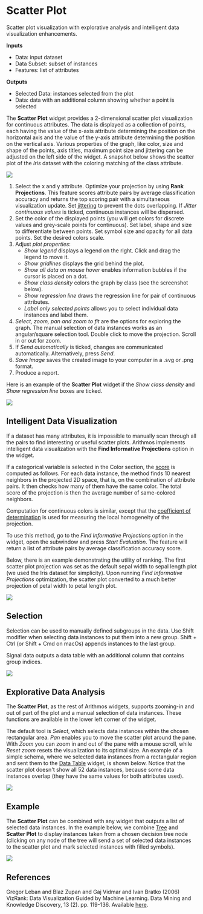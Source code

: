 Scatter Plot
============

Scatter plot visualization with explorative analysis and intelligent data visualization enhancements.

**Inputs**

- Data: input dataset
- Data Subset: subset of instances
- Features: list of attributes

**Outputs**

- Selected Data: instances selected from the plot
- Data: data with an additional column showing whether a point is selected

The **Scatter Plot** widget provides a 2-dimensional scatter plot visualization for continuous attributes. The data is displayed as a collection of points, each having the value of the x-axis attribute determining the position on the horizontal axis and the value of the y-axis attribute determining the position on the vertical axis. Various properties of the graph, like color, size and shape of the points, axis titles, maximum point size and jittering can be adjusted on the left side of the widget. A snapshot below shows the scatter plot of the *Iris* dataset with the coloring matching of the class attribute.

![](images/Scatterplot-Iris-stamped.png)

1. Select the x and y attribute. Optimize your projection by using **Rank Projections**. This feature scores attribute pairs by average classification accuracy and returns the top scoring pair with a simultaneous visualization update. Set [jittering](https://en.wikipedia.org/wiki/Jitter) to prevent the dots overlapping. If *Jitter continuous values* is ticked, continuous instances will be dispersed.
2. Set the color of the displayed points (you will get colors for discrete values and grey-scale points for continuous). Set label, shape and size to differentiate between points. Set symbol size and opacity for all data points. Set the desired colors scale.
3. Adjust *plot properties*:
   - *Show legend* displays a legend on the right. Click and drag the legend to move it.
   - *Show gridlines* displays the grid behind the plot.
   - *Show all data on mouse hover* enables information bubbles if the cursor is placed on a dot.
   - *Show class density* colors the graph by class (see the screenshot below).
   - *Show regression line* draws the regression line for pair of continuous attributes.
   - *Label only selected points* allows you to select individual data instances and label them.
4. *Select, zoom, pan and zoom to fit* are the options for exploring the graph. The manual selection of data instances works as an angular/square selection tool. Double click to move the projection. Scroll in or out for zoom.
5. If *Send automatically* is ticked, changes are communicated automatically. Alternatively, press *Send*.
6. *Save Image* saves the created image to your computer in a .svg or .png format.
7. Produce a report.

Here is an example of the **Scatter Plot** widget if the *Show class density* and *Show regression line* boxes are ticked.

![](images/Scatterplot-ClassDensity.png)

Intelligent Data Visualization
------------------------------

If a dataset has many attributes, it is impossible to manually scan through all the pairs to find interesting or useful scatter plots. Arithmos implements intelligent data visualization with the **Find Informative Projections** option in the widget.

If a categorical variable is selected in the Color section, the [score](http://eprints.fri.uni-lj.si/210/) is computed as follows. For each data instance, the method finds 10 nearest neighbors in the projected 2D space, that is, on the combination of attribute pairs. It then checks how many of them have the same color. The total score of the projection is then the average number of same-colored neighbors.

Computation for continuous colors is similar, except that the [coefficient of determination](https://en.wikipedia.org/wiki/Coefficient_of_determination) is used for measuring the local homogeneity of the projection.

To use this method, go to the *Find Informative Projections* option in the widget, open the subwindow and press *Start Evaluation*. The feature will return a list of attribute pairs by average classification accuracy score.

Below, there is an example demonstrating the utility of ranking. The first scatter plot projection was set as the default sepal width to sepal length plot (we used the Iris dataset for simplicity). Upon running *Find Informative Projections* optimization, the scatter plot converted to a much better projection of petal width to petal length plot.

![](images/ScatterPlotExample-Ranking.png)

Selection
---------

Selection can be used to manually defined subgroups in the data. Use Shift modifier when selecting data instances to put them into a new group. Shift + Ctrl (or Shift + Cmd on macOs) appends instances to the last group.

Signal data outputs a data table with an additional column that contains group indices.

![](images/ScatterPlot-selection.png)

Explorative Data Analysis
-------------------------

The **Scatter Plot**, as the rest of Arithmos widgets, supports zooming-in and out of part of the plot and a manual selection of data instances. These functions are available in the lower left corner of the widget.

The default tool is *Select*, which selects data instances within the chosen rectangular area. *Pan* enables you to move the scatter plot around the pane. With *Zoom* you can zoom in and out of the pane with a mouse scroll, while *Reset zoom* resets the visualization to its optimal size. An example of a simple schema, where we selected data instances from a rectangular region and sent them to the [Data Table](../data/datatable.md) widget, is shown below. Notice that the scatter plot doesn't show all 52 data instances, because some data instances overlap (they have the same values for both attributes used).

![](images/ScatterPlotExample-Explorative.png)

Example
-------

The **Scatter Plot** can be combined with any widget that outputs a list of selected data instances. In the example below, we combine [Tree](../model/tree.md) and **Scatter Plot** to display instances taken from a chosen decision tree node (clicking on any node of the tree will send a set of selected data instances to the scatter plot and mark selected instances with filled symbols).

![](images/ScatterPlotExample-Classification.png)

References
----------

Gregor Leban and Blaz Zupan and Gaj Vidmar and Ivan Bratko (2006) VizRank: Data Visualization Guided by Machine Learning. Data Mining and Knowledge Discovery, 13 (2). pp. 119-136. Available [here](http://eprints.fri.uni-lj.si/210/).
